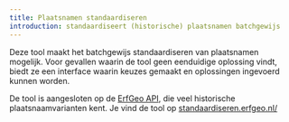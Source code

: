 ```yaml
---
title: Plaatsnamen standaardiseren
introduction: standaardiseert (historische) plaatsnamen batchgewijs
---
```



Deze tool maakt het batchgewijs standaardiseren van plaatsnamen mogelijk. Voor gevallen waarin de tool geen eenduidige oplossing vindt, biedt ze een interface waarin keuzes gemaakt en oplossingen ingevoerd kunnen worden.

De tool is aangesloten op de [ErfGeo API](/tools/api.html), die veel historische plaatsnaamvarianten kent. Je vind de tool op [standaardiseren.erfgeo.nl/](http://standaardiseren.erfgeo.nl/)